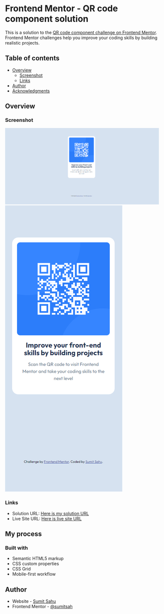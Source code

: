 # Frontend Mentor - QR code component solution

This is a solution to the [QR code component challenge on Frontend Mentor](https://www.frontendmentor.io/challenges/qr-code-component-iux_sIO_H). Frontend Mentor challenges help you improve your coding skills by building realistic projects. 

## Table of contents

- [Overview](#overview)
  - [Screenshot](#screenshot)
  - [Links](#links)
- [Author](#author)
- [Acknowledgments](#acknowledgments)


## Overview

### Screenshot

![desktop screenshort](./design/implemented-design/desktop-design.png)
![mobile screenshort](./design/implemented-design/mobile-design.png)

### Links

- Solution URL: [Here is my solution URL](https://github.com/sumitsah/qr-code-component)
- Live Site URL: [Here is live site URL](https://astonishing-horse-807431.netlify.app/)

## My process

### Built with

- Semantic HTML5 markup
- CSS custom properties
- CSS Grid
- Mobile-first workflow

## Author

- Website - [Sumit Sahu](https://www.linkedin.com/in/sumit-sahu-29064377/)
- Frontend Mentor - [@sumitsah](https://www.frontendmentor.io/profile/sumitsah)
